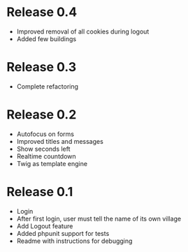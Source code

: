 # Release 0.4

 * Improved removal of all cookies during logout
 * Added few buildings

# Release 0.3

 * Complete refactoring

# Release 0.2

 * Autofocus on forms
 * Improved titles and messages
 * Show seconds left
 * Realtime countdown
 * Twig as template engine

# Release 0.1

 * Login
 * After first login, user must tell the name of its own village
 * Add Logout feature
 * Added phpunit support for tests
 * Readme with instructions for debugging
